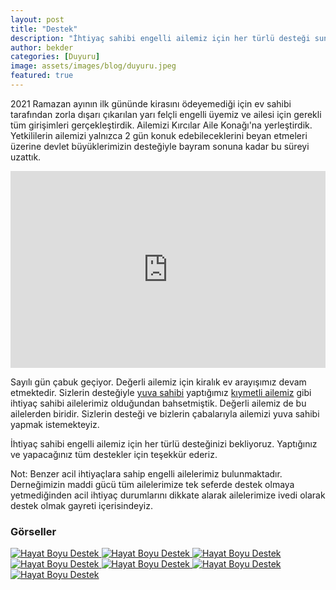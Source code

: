 ```yaml
---
layout: post
title: "Destek"
description: "İhtiyaç sahibi engelli ailemiz için her türlü desteği sunan yardımseverlerimize teşekkür ederiz."
author: bekder
categories: [Duyuru]
image: assets/images/blog/duyuru.jpeg
featured: true
---
```


2021 Ramazan ayının ilk gününde kirasını ödeyemediği için ev sahibi tarafından zorla dışarı çıkarılan yarı felçli engelli üyemiz ve ailesi için gerekli tüm girişimleri gerçekleştirdik. Ailemizi Kırcılar Aile Konağı'na yerleştirdik. Yetkililerin ailemizi yalnızca 2 gün konuk edebileceklerini beyan etmeleri üzerine devlet büyüklerimizin desteğiyle bayram sonuna kadar bu süreyi uzattık.

<iframe width="100%" height="315" src="https://www.youtube.com/embed/xjhNV9G0x2A" title="Bursa Engelliler Kültür Derneği" frameborder="0" allow="accelerometer; autoplay; clipboard-write; encrypted-media; gyroscope; picture-in-picture" allowfullscreen></iframe>

Sayılı gün çabuk geçiyor. Değerli ailemiz için kiralık ev arayışımız devam etmektedir. Sizlerin desteğiyle [yuva sahibi](https://bursaengellilerkulturdernegi.com/duyuru/2021/03/22/destek-duyurusu.html) yaptığımız [kıymetli ailemiz](https://bursaengellilerkulturdernegi.com/duyuru/2021/04/10/destek-duyurusu.html) gibi ihtiyaç sahibi ailelerimiz olduğundan bahsetmiştik. Değerli ailemiz de bu ailelerden biridir. Sizlerin desteği ve bizlerin çabalarıyla ailemizi yuva sahibi yapmak istemekteyiz.

İhtiyaç sahibi engelli ailemiz için her türlü desteğinizi bekliyoruz. Yaptığınız ve yapacağınız tüm destekler için teşekkür ederiz.

Not: Benzer acil ihtiyaçlara sahip engelli ailelerimiz bulunmaktadır. Derneğimizin maddi gücü tüm ailelerimize tek seferde destek olmaya yetmediğinden acil ihtiyaç durumlarını dikkate alarak ailelerimize ivedi olarak destek olmak gayreti içerisindeyiz.

### Görseller

<a href="/assets/images/blog/hayat-boyu-destek-mayis-2021-1.JPG" data-lightbox="hayat-boyu-destek" data-title="Hayat Boyu Destek">
    <img src="/assets/images/blog/hayat-boyu-destek-mayis-2021-1.JPG" alt="Hayat Boyu Destek" />
</a>

<a href="/assets/images/blog/hayat-boyu-destek-mayis-2021-2.JPG" data-lightbox="hayat-boyu-destek" data-title="Hayat Boyu Destek">
    <img src="/assets/images/blog/hayat-boyu-destek-mayis-2021-2.JPG" alt="Hayat Boyu Destek" />
</a>

<a href="/assets/images/blog/hayat-boyu-destek-mayis-2021-3.JPG" data-lightbox="hayat-boyu-destek" data-title="Hayat Boyu Destek">
    <img src="/assets/images/blog/hayat-boyu-destek-mayis-2021-3.JPG" alt="Hayat Boyu Destek" />
</a>

<a href="/assets/images/blog/hayat-boyu-destek-mayis-2021-4.JPG" data-lightbox="hayat-boyu-destek" data-title="Hayat Boyu Destek">
    <img src="/assets/images/blog/hayat-boyu-destek-mayis-2021-4.JPG" alt="Hayat Boyu Destek" />
</a>

<a href="/assets/images/blog/hayat-boyu-destek-mayis-2021-5.JPG" data-lightbox="hayat-boyu-destek" data-title="Hayat Boyu Destek">
    <img src="/assets/images/blog/hayat-boyu-destek-mayis-2021-5.JPG" alt="Hayat Boyu Destek" />
</a>

<a href="/assets/images/blog/hayat-boyu-destek-mayis-2021-6.JPG" data-lightbox="hayat-boyu-destek" data-title="Hayat Boyu Destek">
    <img src="/assets/images/blog/hayat-boyu-destek-mayis-2021-6.JPG" alt="Hayat Boyu Destek" />
</a>

<a href="/assets/images/blog/hayat-boyu-destek-mayis-2021-7.JPG" data-lightbox="hayat-boyu-destek" data-title="Hayat Boyu Destek">
    <img src="/assets/images/blog/hayat-boyu-destek-mayis-2021-7.JPG" alt="Hayat Boyu Destek" />
</a>